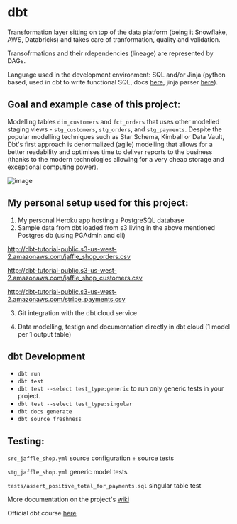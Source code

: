 # dbt

Transformation layer sitting on top of the data platform (being it Snowflake, AWS, Databricks) and takes care of tranformation, quality and validation. 

Transofrmations and their rdependencies (lineage) are represented by DAGs.

Language used in the development environment: SQL and/or Jinja (python based, used in dbt to write functional SQL, docs [here](https://jinja.palletsprojects.com/en/3.0.x/templates/), jinja parser [here](https://cryptic-cliffs-32040.herokuapp.com/)).

## Goal and example case of this project:

Modelling tables `dim_customers`  and `fct_orders` that uses other modelled staging views - `stg_customers`, `stg_orders`, and `stg_payments`. 
Despite the popular modelling techniques such as Star Schema, Kimball or Data Vault, Dbt's first approach is denormalized (agile) modelling that 
allows for a better readability and optimises time to deliver reports to the business (thanks to the modern technologies allowing for a very 
cheap storage and exceptional computing power).

![image](https://user-images.githubusercontent.com/39126832/149541428-18bf8ee5-d9b9-4813-82ff-80787966601e.png)


## My personal setup used for this project:

1. My personal Heroku app hosting a PostgreSQL database
2. Sample data from dbt loaded from s3 living in the above mentioned Postgres db (using PGAdmin and cli)

http://dbt-tutorial-public.s3-us-west-2.amazonaws.com/jaffle_shop_orders.csv

http://dbt-tutorial-public.s3-us-west-2.amazonaws.com/jaffle_shop_customers.csv

http://dbt-tutorial-public.s3-us-west-2.amazonaws.com/stripe_payments.csv

3. Git integration with the dbt cloud service

4. Data modelling, testign and documentation directly in dbt cloud (1 model per 1 output table)


## dbt Development

- `dbt run`
- `dbt test`
- `dbt test --select test_type:generic` to run only generic tests in your project.
- `dbt test --select test_type:singular`
- `dbt docs generate`
- `dbt source freshness`

## Testing:

`src_jaffle_shop.yml` source configuration + source tests

`stg_jaffle_shop.yml` generic model tests

`tests/assert_positive_total_for_payments.sql` singular table test



More documentation on the project's [wiki](https://github.com/blazova/dbt/wiki)

Official dbt course [here](https://courses.getdbt.com/courses/take/fundamentals/lessons/30210802-welcome)
